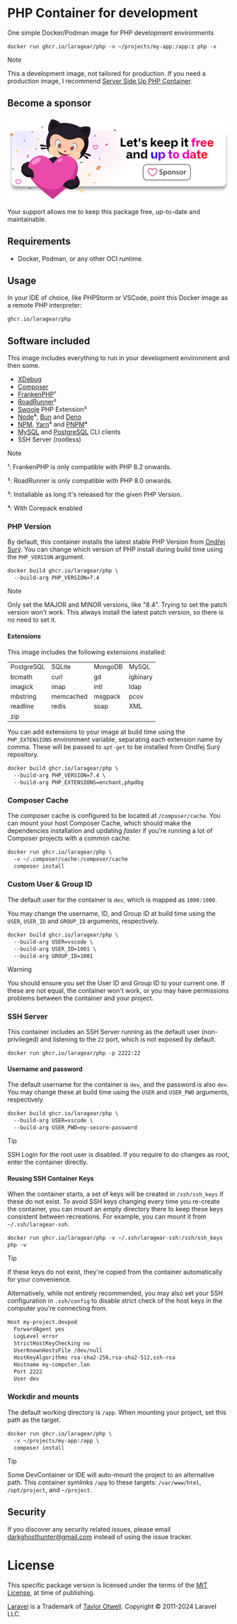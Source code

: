 # PHP Container for development

One simple Docker/Podman image for PHP development environments

```shell
docker run ghcr.io/laragear/php -v ~/projects/my-app:/app:z php -v
```

> [!NOTE]
> 
> This a development image, not tailored for production. If you need a production image, I recommend [Server Side Up PHP Container](https://serversideup.net/open-source/docker-php).

## Become a sponsor

[![](.github/assets/support.png)](https://github.com/sponsors/DarkGhostHunter)

Your support allows me to keep this package free, up-to-date and maintainable.

## Requirements

* Docker, Podman, or any other OCI runtime.

## Usage

In your IDE of choice, like PHPStorm or VSCode, point this Docker image as a remote PHP interpreter:

    ghcr.io/laragear/php

## Software included

This image includes everything to run in your development environment and then some.

- [XDebug](https://xdebug.org/)
- [Composer](https://getcomposer.org/)
- [FrankenPHP](https://frankenphp.dev/)¹
- [RoadRunner](https://roadrunner.dev/)²
- [Swoole](https://swoole.com/) PHP Extension³
- [Node](https://nodejs.org/)⁴, [Bun](https://bun.sh/) and [Deno](https://deno.com/)
- [NPM](https://www.npmjs.com/), [Yarn](https://yarnpkg.com/)⁴ and [PNPM](https://pnpm.io/)⁴
- [MySQL](https://dev.mysql.com/downloads/shell/) and [PostgreSQL](https://www.postgresql.org/docs/current/app-psql.html) CLI clients
- SSH Server (rootless)

> [!NOTE]
>
> ¹: FrankenPHP is only compatible with PHP 8.2 onwards.
> 
> ²: RoadRunner is only compatible with PHP 8.0 onwards.
> 
> ³: Installable as long it's released for the given PHP Version.
> 
> ⁴: With Corepack enabled

### PHP Version

By default, this container installs the latest stable PHP Version from [Ondřej Surý](https://launchpad.net/~ondrej/+archive/ubuntu/php/). You can change which version of PHP install during build time using the `PHP_VERSION` argument.

```shell
docker build ghcr.io/laragear/php \
  --build-arg PHP_VERSION=7.4
```

> [!NOTE]
> 
> Only set the MAJOR and MINOR versions, like "8.4". Trying to set the patch version won't work. This always install the latest patch version, so there is no need to set it.

#### Extensions

This image includes the following extensions installed:

|            |           |         |          |
|------------|-----------|---------|----------|
| PostgreSQL | SQLite    | MongoDB | MySQL    |
| bcmath     | curl      | gd      | igbinary |
| imagick    | imap      | intl    | ldap     |
| mbstring   | memcached | msgpack | pcov     |
| readline   | redis     | soap    | XML      |
| zip        |           |         |          | 

You can add extensions to your image at build time using the `PHP_EXTENSIONS` environment variable, separating each extension name by comma. These will be passed to `apt-get` to be installed from Ondřej Surý repository.

```shell
docker build ghcr.io/laragear/php \
  --build-arg PHP_VERSION=7.4 \
  --build-arg PHP_EXTENSIONS=enchant,phpdbg
``` 

### Composer Cache

The composer cache is configured to be located at `/composer/cache`. You can mount your host Composer Cache, which should make the dependencies installation and updating _faster_ if you're running a lot of Composer projects with a common cache.

```shell
docker run ghcr.io/laragear/php \
  -v ~/.composer/cache:/composer/cache 
  composer install
```

### Custom User & Group ID

The default user for the container is `dev`, which is mapped as `1000:1000`.

You may change the username, ID, and Group ID at build time using the `USER`, `USER_ID` and `GROUP_ID` arguments, respectively.

```shell
docker build ghcr.io/laragear/php \
  --build-arg USER=vscode \
  --build-arg USER_ID=1001 \
  --build-arg GROUP_ID=1001
```

> [!WARNING]
> 
> You should ensure you set the User ID and Group ID to your current one. If these are not equal, the container won't work, or you may have permissions problems between the container and your project.

### SSH Server

This container includes an SSH Server running as the default user (non-privileged) and listening to the `22` port, which is not exposed by default.

```shell
docker run ghcr.io/laragear/php -p 2222:22
```

#### Username and password

The default username for the container is `dev`, and the password is also `dev`. You may change these at build time using the `USER` and `USER_PWD` arguments, respectively

```shell
docker build ghcr.io/laragear/php \
  --build-arg USER=vscode \
  --build-arg USER_PWD=my-secure-password
```

> [!TIP]
> 
> SSH Login for the root user is disabled. If you require to do changes as root, enter the container directly.

#### Reusing SSH Container Keys

When the container starts, a set of keys will be created in `/ssh/ssh_keys` if these do not exist. To avoid SSH keys changing every time you re-create the container, you can mount an empty directory there to keep these keys consistent between recreations. For example, you can mount it from `~/.ssh/laragear-ssh`.

```shell
docker run ghcr.io/laragear/php -v ~/.ssh/laragear-ssh:/ssh/ssh_keys php -v
```

> [!TIP]
> 
> If these keys do not exist, they're copied from the container automatically for your convenience. 

Alternatively, while not entirely recommended, you may also set your SSH configuration in `.ssh/config` to disable strict check of the host keys in the computer you're connecting from.

```shell
Host my-project.devpod
  ForwardAgent yes
  LogLevel error
  StrictHostKeyChecking no
  UserKnownHostsFile /dev/null
  HostKeyAlgorithms rsa-sha2-256,rsa-sha2-512,ssh-rsa
  Hostname my-computer.lan
  Port 2222
  User dev
```

### Workdir and mounts

The default working directory is `/app`. When mounting your project, set this path as the target.

```shell
docker run ghcr.io/laragear/php \
  -v ~/projects/my-app:/app \
  composer install
```

> [!TIP]
> 
> Some DevContainer or IDE will auto-mount the project to an alternative path. This container symlinks `/app` to these targets: `/var/www/html`, `/opt/project`, and `~/project`. 

## Security

If you discover any security related issues, please email darkghosthunter@gmail.com instead of using the issue tracker.

# License

This specific package version is licensed under the terms of the [MIT License](LICENSE.md), at time of publishing.

[Laravel](https://laravel.com) is a Trademark of [Taylor Otwell](https://github.com/TaylorOtwell/). Copyright © 2011-2024 Laravel LLC.

